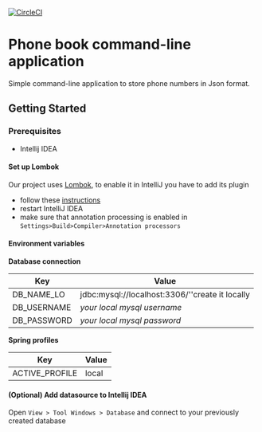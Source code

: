 [![CircleCI](https://circleci.com/gh/phamed11/phoneBook2.svg?style=svg&circle-token=21e1f731e64b10dac4876c4226d44df1f21da8b8)](https://circleci.com/gh/phamed11/phoneBook2)


# Phone book command-line application

Simple command-line application to store phone numbers in Json format.

## Getting Started

### Prerequisites
 * Intellij IDEA
 
#### Set up Lombok
 
 Our project uses [Lombok](https://projectlombok.org/), to enable it in IntelliJ you have to add its plugin 
  * follow these [instructions](https://projectlombok.org/setup/intellij)
  * restart IntelliJ IDEA
  * make sure that annotation processing is enabled in `Settings>Build>Compiler>Annotation processors`
  
  
#### Environment variables

**Database connection**

| Key | Value |
| --- | ----- | 
|DB_NAME_LO | jdbc:mysql://localhost:3306/''create it locally |
|DB_USERNAME | *your local mysql username* |
|DB_PASSWORD | *your local mysql password* |


**Spring profiles**

| Key | Value |
| --- | ----- | 
|ACTIVE_PROFILE | local  |

#### (Optional) Add datasource to Intellij IDEA

Open `View > Tool Windows > Database` and connect to your previously created database

  
  



